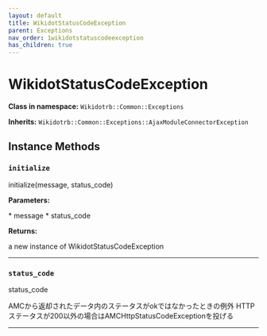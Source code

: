 ```yaml
---
layout: default
title: WikidotStatusCodeException
parent: Exceptions
nav_order: 1wikidotstatuscodeexception
has_children: true
---
```


# WikidotStatusCodeException

**Class in namespace:** `Wikidotrb::Common::Exceptions`

**Inherits:** `Wikidotrb::Common::Exceptions::AjaxModuleConnectorException`

## Instance Methods

### `initialize`

<div class="method-signature">initialize(message, status_code)</div>

**Parameters:**

<div class="method-parameters">
* <span class="parameter-name">message</span>
* <span class="parameter-name">status_code</span>
</div>

**Returns:**

a new instance of WikidotStatusCodeException

---

### `status_code`

<div class="method-signature">status_code</div>

AMCから返却されたデータ内のステータスがokではなかったときの例外
HTTPステータスが200以外の場合はAMCHttpStatusCodeExceptionを投げる

---

